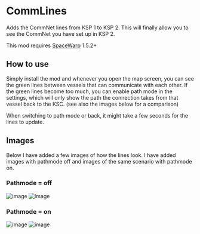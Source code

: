 # CommLines
Adds the CommNet lines from KSP 1 to KSP 2. This will finally allow you to see the CommNet you have set up in KSP 2.

This mod requires [SpaceWarp](https://spacedock.info/mod/3277/Space%20Warp%20+%20BepInEx) 1.5.2+

## How to use
Simply install the mod and whenever you open the map screen, you can see the green lines between vessels that can communicate with each other.
If the green lines become too much, you can enable path mode in the settings, which will only show the path the connection takes from that vessel back to the KSC. (see also the images below for a comparison)

When switching to path mode or back, it might take a few seconds for the lines to update.

## Images
Below I have added a few images of how the lines look. I have added images with pathmode off and images of the same scenario with pathmode on.

### Pathmode = off
![image](https://github.com/gamendegamer321/Commlines/assets/74590966/741801d9-59c8-4acf-b759-587172343d41)
![image](https://github.com/gamendegamer321/Commlines/assets/74590966/a7a83b2b-310e-435c-b918-90bd53c6249c)

### Pathmode = on
![image](https://github.com/gamendegamer321/Commlines/assets/74590966/9362865f-c45b-4c7b-9d33-74689d884d6c)
![image](https://github.com/gamendegamer321/Commlines/assets/74590966/f65d884a-c834-48ec-b446-6703504cc2df)
